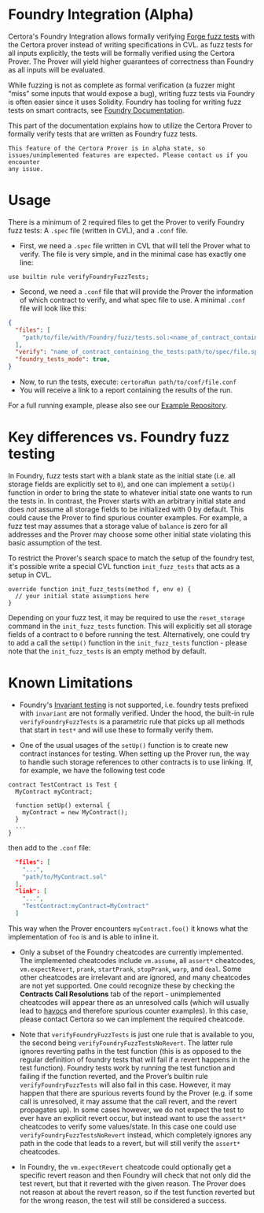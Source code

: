 Foundry Integration (Alpha)
=================

Certora's Foundry Integration allows formally verifying [Forge fuzz tests](https://book.getfoundry.sh/forge/fuzz-testing) with the Certora prover instead of writing specifications in CVL.
as fuzz tests for all inputs explicitly, the tests will be formally verified using the Certora Prover.
The Prover will yield higher guarantees of correctness than Foundry as all inputs will be evaluated. 

While fuzzing is not as complete as formal verification (a fuzzer might “miss” some inputs that would expose a bug), 
writing fuzz tests via Foundry is often easier since it uses Solidity.
Foundry has tooling for writing fuzz tests on smart contracts, see [Foundry Documentation](https://book.getfoundry.sh/forge/fuzz-testing).

This part of the documentation explains how to utilize the Certora Prover to formally verify tests that are written as Foundry fuzz tests.


```{caution}
This feature of the Certora Prover is in alpha state, so issues/unimplemented features are expected. Please contact us if you encounter 
any issue.
```

# Usage

There is a minimum of 2 required files to get the Prover to verify Foundry fuzz tests: A `.spec` file (written in CVL), and a `.conf` file. 

- First, we need a `.spec` file written in CVL that will tell the Prover what to verify. The file is very simple, and in the minimal case 
has exactly one line:

```solidity
use builtin rule verifyFoundryFuzzTests;
```

- Second, we need a `.conf` file that will provide the Prover the information of which contract to verify, and what spec file to use. 
A minimal `.conf` file will look like this:

```json
{
  "files": [
    "path/to/file/with/Foundry/fuzz/tests.sol:<name_of_contract_containing_the_tests>",
  ],
  "verify": "name_of_contract_containing_the_tests:path/to/spec/file.spec",
  "foundry_tests_mode": true,
}
```

- Now, to run the tests, execute:
`certoraRun path/to/conf/file.conf`
- You will receive a link to a report containing the results of the run.

For a full running example, please also see our [Example Repository](https://github.com/Certora/Examples/).

# Key differences vs. Foundry fuzz testing

In Foundry, fuzz tests start with a blank state as the initial state (i.e. all storage fields are explicitly set to `0`), and one can implement 
a `setUp()` function in order to bring the state to whatever initial state one wants to run the tests in. In contrast, the Prover starts with 
an arbitrary initial state and does _not_ assume all storage fields to be initialized with 0 by default. This could cause the Prover to find 
spurious counter examples. For example, a fuzz test may assumes that a storage value of `balance` is zero for all addresses and the Prover may 
choose some other initial state violating this basic assumption of the test. 

To restrict the Prover's search space to match the setup of the foundry test, it's possible write a special CVL function  `init_fuzz_tests` 
that acts as a setup in CVL. 

```solidity
override function init_fuzz_tests(method f, env e) {
  // your initial state assumptions here
}
 ```
Depending on your fuzz test, it may be required to use the `reset_storage` command in the `init_fuzz_tests` function. This will explicitly set all 
storage fields of a contract to `0` before running the test. Alternatively, one could try to add a call the `setUp()` function in the 
`init_fuzz_tests` function - please note that the `init_fuzz_tests` is an empty method by default.

# Known Limitations 
- Foundry's [Invariant testing](https://book.getfoundry.sh/forge/invariant-testing) is not supported, i.e. foundry tests prefixed with 
`invariant` are not formally verified. Under the hood, the built-in rule `verifyFoundryFuzzTests` is a parametric rule that picks up all methods 
that start in `test*` and will use these to formally verify them. 

- One of the usual usages of the `setUp()` function is to create new contract instances for testing.
When setting up the Prover run, the way to handle such storage references to other contracts is to use linking. If, for example,
 we have the following test code

```solidity
contract TestContract is Test {
  MyContract myContract;
	
  function setUp() external {
    myContract = new MyContract();
  }
  ...
}
```

then add to the `.conf` file:

```json
  "files": [
    "...",
    "path/to/MyContract.sol"
  ],
  "link": [
    "...",
    "TestContract:myContract=MyContract"
  ]
```

This way when the Prover encounters `myContract.foo()` it knows what the implementation of `foo` is and is able to inline it.

- Only a subset of the Foundry cheatcodes are currently implemented.
The implemented cheatcodes include `vm.assume`, all `assert*` cheatcodes, `vm.expectRevert`, `prank`, `startPrank`, `stopPrank`, 
`warp`, and `deal`. Some other cheatcodes are irrelevant and are ignored, and many cheatcodes are not yet supported. One could 
recognize these by checking the **Contracts Call Resolutions** tab of the report - unimplemented cheatcodes will appear there 
as an unresolved calls (which will usually lead to [havocs](https://docs.certora.com/en/latest/docs/user-guide/glossary.html#term-havoc) 
and therefore spurious counter examples). In this case, please contact Certora so we can implement the required cheatcode.

- Note that `verifyFoundryFuzzTests` is just one rule that is available to you, the second being `verifyFoundryFuzzTestsNoRevert`. 
The latter rule ignores reverting paths in the test function (this  is as opposed to the regular definition of foundry tests that 
will fail if a revert happens in the test function). Foundry tests work by running the test function and failing if the function 
reverted, and the Prover’s builtin rule `verifyFoundryFuzzTests` will also fail in this case. However, it may happen that there 
are spurious reverts found by the Prover (e.g. if some call is unresolved, it may assume that the call revert, and the revert propagates up).
In some cases however, we do not expect the test to ever have an explicit revert occur, but instead want to use the `assert*` 
cheatcodes to verify some values/state. In this case one could use `verifyFoundryFuzzTestsNoRevert` instead, which completely 
ignores any path in the code that leads to a revert, but will still verify the `assert*` cheatcodes.

- In Foundry, the `vm.expectRevert` cheatcode could optionally get a specific revert reason and then Foundry will check that 
not only did the test revert, but that it reverted with the given reason. The Prover does not reason at about the revert reason, 
so if the test function reverted but for the wrong reason, the test will still be considered a success.
